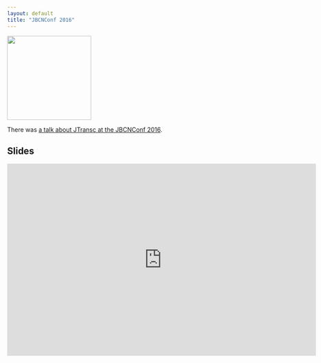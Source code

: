 ```yaml
---
layout: default
title: "JBCNConf 2016"
---
```


<img src="/talks/jbcnconf/jbcnconf.png" style="width:auto;height:196px;" />

There was [a talk about JTransc at the JBCNConf 2016](http://www.jbcnconf.com/2016/infoSpeaker.html?ref=cballesteros).

## Slides

<iframe src="https://docs.google.com/presentation/d/1vNIxeaPnV8h-z8xmAwRmE2NIZICUwMRsJAKCrP8kH44/embed?start=false&loop=false&delayms=3000" frameborder="0" width="720" height="448" allowfullscreen="true" mozallowfullscreen="true" webkitallowfullscreen="true"></iframe>
